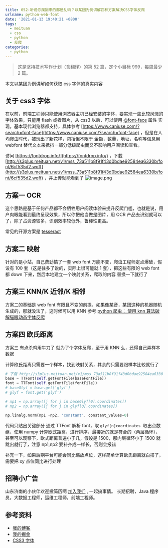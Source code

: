 ```yaml
---
title: 052-听说你爬回来的都是乱码？以某团为例讲解四种方案解决CSS字体反爬
urlname: python-web-font
date: '2021-01-13 19:40:21 +0800'
tags:
  - meituan
  - css
  - python
  - 反爬
categories:
  - python
---
```


> 这是坚持技术写作计划（含翻译）的第 52 篇，定个小目标 999，每周最少 2 篇。

本文以某团为例讲解如何获取 css 字体的真实内容

<!-- more -->

## 关于 css3 字体

在以前，前端工程师只能使用浏览器主机已经安装的字体，要实现一些比较风骚的字体效果，只能用 flash 或者图片，从 css3 以后，可以使用 [@font-face](https://developer.mozilla.org/zh-CN/docs/Web/CSS/@font-face) 属性 实现，基本现代浏览器都支持，具体参考 [https://www.caniuse.com/?search=font-face](https://www.caniuse.com/?search=font-face) ，但是在人均爬虫时代，被玩出了新花样，包括但不限于 金额，数量，地址，名称等信息用 webfont 替代文本来抵挡一部分低级爬虫而又不影响用户阅读和查看。

访问 [https://fontdrop.info/](https://fontdrop.info/) ，下载 [http://s3plus.meituan.net/v1/mss_73a511b8f91f43d0bdae92584ea6330b/font/6cf535d2.woff](http://s3plus.meituan.net/v1/mss_73a511b8f91f43d0bdae92584ea6330b/font/6cf535d2.woff) ，并上传就能看到了
![image.png](https://cdn.nlark.com/yuque/0/2021/png/226273/1610536112771-3889a592-8c07-4043-9894-40b8673a85ac.png#align=left&display=inline&height=761&margin=%5Bobject%20Object%5D&name=image.png&originHeight=761&originWidth=800&size=61768&status=done&style=none&width=800)

## 方案一 OCR

这个思路是基于任何产品都不会牺牲用户阅读体验来提升反爬门槛，也就是说，用户肉眼能看到最终呈现效果，所以你把他当做是图片，用 OCR 产品去识别就可以了，除了占资源较多，识别效率较低外，鲁棒性更高。

常见的开源方案是 [tesseract](https://github.com/tesseract-ocr/tesseract)

## 方案二 映射

针对的是小站，自己费劲搞了一套 web font 万能不变，爬虫工程师定点爆破，假设有 100 套（这是往多了说的，实际上很可能就 1 套），把这些有限的 web font 都 down 下来，然后本地建立一个映射关系，爬取的内容 替换一下就行了

## 方案三 KNN/K 近邻/K 相邻

方案二的基础是 web font 有限且不变的前提，如果像某音，某团这种的机器随机生成的，那就没法了，这时候可以用 KNN
参考 [python 爬虫： 使用 knn 算法破解猫眼动态字体反爬](https://blog.csdn.net/qq_29570381/article/details/103035678)

## 方案四 欧氏距离

方案三 有点杀鸡用牛刀了 就为了个字体反爬，至于用 KNN 么，还得自己弄样本数据

计算欧氏距离只需要一个样本，找到映射关系，其余的只需要跟样本比较就行了

```python
# 下载 http://s3plus.meituan.net/v1/mss_73a511b8f91f43d0bdae92584ea6330b/font/6cf535d2.woff
base = TTFont(self.getFontFile(baseFontFile))
font = TTFont(self.getFontFile(fontFile))
# baseGlyf = base.get('glyf')
# glyf = font.get('glyf')

# np1 = np.array([j for j in baseGlyf[0].coordinates])
# np2 = np.array([j for j in glyf[0].coordinates])

np.linalg.norm(np1 -np2, 'constant', constant_values=0)

```

代码只贴出关键部分
通过 TTFont 解析 font，取 `glyf[n]coordinates`  取出点数组，使用 numpy 计算欧式距离，进行排序，最接近的就是符合的（两层循环），甚至可以观察下，欧式距离普遍小于几，假设是 1500，那内层循环小于 1500 就跳出就行了，注意 np1,np2 要补齐成一样长，否则会报错

补充一下，如果后期平台可能会同比缩放点位，这样简单计算欧氏距离就白搭了，需要把 xy 点位同比进行处理

## 招聘小广告

山东济南的小伙伴欢迎投简历啊 [加入我们](https://www.zhipin.com/job_detail/20db89ac1adece6d3nZ-2tu1E1Q~.html?ka=search_list_jname_2_blank&lid=ak5J7ypLUb7.search.2) , 一起搞事情。
长期招聘，Java 程序员，大数据工程师，运维工程师，前端工程师。

## 参考资料

- [我的博客](https://anjia0532.github.io/2021/01/13/python-web-font/)
- [我的掘金](https://juejin.cn/post/6917200982505963533/)
- [CSS3 字体](https://developer.mozilla.org/zh-CN/docs/Web/CSS/@font-face)
